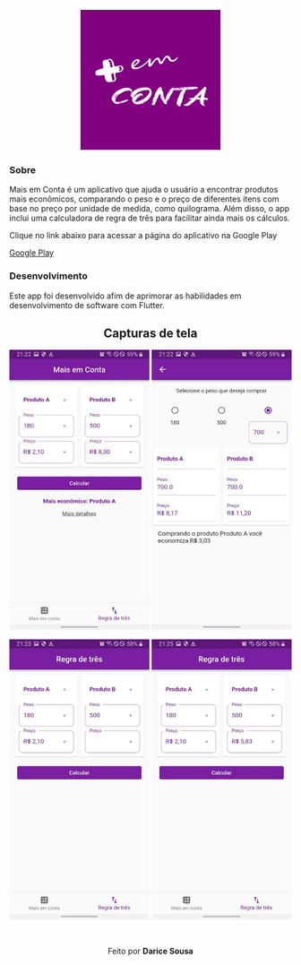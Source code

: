<p align="center">
    <img src="./assets/images/logo.png" width="250"/>
</p>

### Sobre
Mais em Conta é um aplicativo que ajuda o usuário a encontrar produtos mais econômicos, comparando o peso e o preço de diferentes itens com base no preço por unidade de medida, como quilograma. Além disso, o app inclui uma calculadora de regra de três para facilitar ainda mais os cálculos.

Clique no link abaixo para acessar a página do aplicativo na Google Play
<br>

<a href="https://play.google.com/store/apps/details?id=com.wellmath.mais_em_conta">Google Play</a>

### Desenvolvimento
Este app foi desenvolvido afim de aprimorar as habilidades em desenvolvimento de software com Flutter.

<h2 align="center">Capturas de tela</h2>
<p align="center">
    <img src="./assets/images/tela2.png" width="250" height="500"/>
    <img src="./assets/images/tela3.png" width="250" height="500"/>
</p>

<p align="center">
    <img src="./assets/images/tela4.png" width="250" height="500"/>
    <img src="./assets/images/tela5.png" width="250" height="500"/>
</p>

<br>
<p align="center">
   Feito por <b>Darice Sousa</b>
</p>